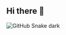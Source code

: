 ## Hi there 👋

![GitHub Snake dark](https://github.com/Miko-Ard/snake-profile/blob/output/github-contribution-grid-snake-dark.svg)

